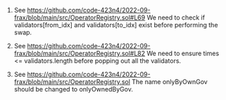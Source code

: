 1. See https://github.com/code-423n4/2022-09-frax/blob/main/src/OperatorRegistry.sol#L69
We need to check if validators[from_idx] and validators[to_idx] exist before performing the swap.

2. See https://github.com/code-423n4/2022-09-frax/blob/main/src/OperatorRegistry.sol#L82
We need to ensure times <= validators.length before popping out all the validators.

3. See https://github.com/code-423n4/2022-09-frax/blob/main/src/OperatorRegistry.sol
The name onlyByOwnGov should be changed to onlyOwnedByGov.
